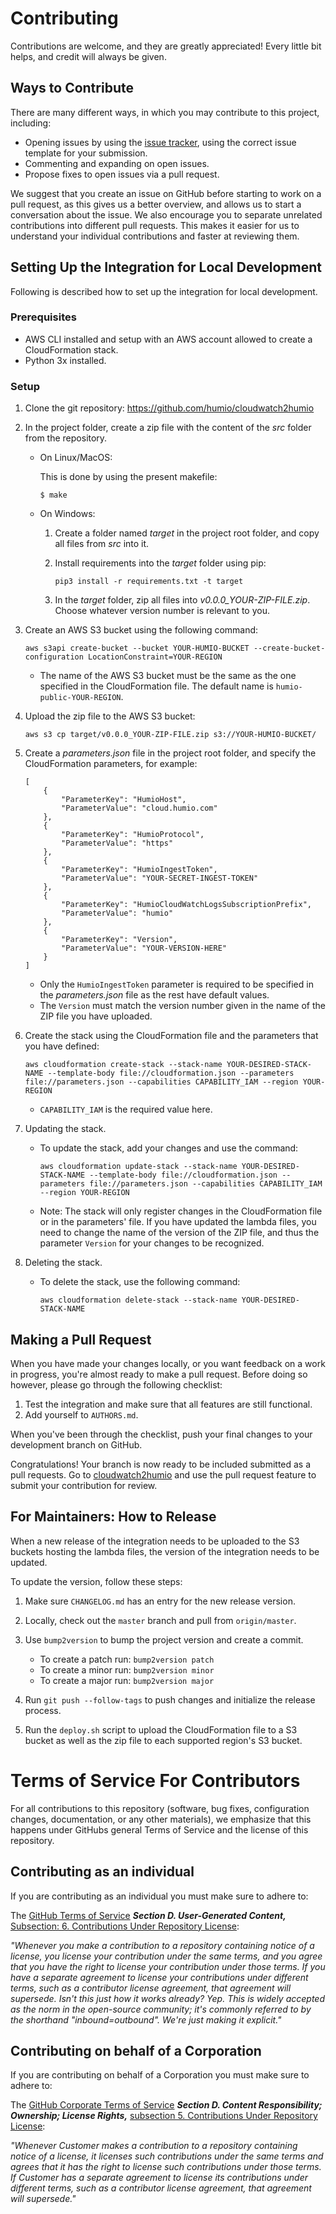 # Contributing
Contributions are welcome, and they are greatly appreciated! 
Every little bit helps, and credit will always be given.

## Ways to Contribute
There are many different ways, in which you may contribute to this project, including:

   * Opening issues by using the [issue tracker](https://link-to-issue-tracker.com), using the correct issue template for your submission.
   * Commenting and expanding on open issues.
   * Propose fixes to open issues via a pull request.

We suggest that you create an issue on GitHub before starting to work on a pull request, as this gives us a better overview, and allows us to start a conversation about the issue.
We also encourage you to separate unrelated contributions into different pull requests. This makes it easier for us to understand your individual contributions and faster at reviewing them.

## Setting Up the Integration for Local Development
Following is described how to set up the integration for local development. 

### Prerequisites

* AWS CLI installed and setup with an AWS account allowed to create a CloudFormation stack. 
* Python 3x installed.

### Setup

1. Clone the git repository: https://github.com/humio/cloudwatch2humio 

2. In the project folder, create a zip file with the content of the *src* folder from the repository.
    - On Linux/MacOS: 
      
      This is done by using the present makefile: 
      
      ```
      $ make
      ```

    - On Windows:

      1. Create a folder named *target* in the project root folder, and copy all files from *src* into it.

      2. Install requirements into the *target* folder using pip: 

            ```
            pip3 install -r requirements.txt -t target
            ```

      3. In the *target* folder, zip all files into *v0.0.0_YOUR-ZIP-FILE.zip*. Choose whatever version number is relevant to you.  

3. Create an AWS S3 bucket using the following command: 

    ```
    aws s3api create-bucket --bucket YOUR-HUMIO-BUCKET --create-bucket-configuration LocationConstraint=YOUR-REGION
    ```

    - The name of the AWS S3 bucket must be the same as the one specified in the CloudFormation file. The default name is `humio-public-YOUR-REGION`.

4. Upload the zip file to the AWS S3 bucket: 

    ```
    aws s3 cp target/v0.0.0_YOUR-ZIP-FILE.zip s3://YOUR-HUMIO-BUCKET/
    ``` 

5. Create a *parameters.json* file in the project root folder, and specify the CloudFormation parameters, for example: 

    ```
    [
        { 
            "ParameterKey": "HumioHost", 
            "ParameterValue": "cloud.humio.com" 
        },
        { 
            "ParameterKey": "HumioProtocol", 
            "ParameterValue": "https" 
        },
        { 
            "ParameterKey": "HumioIngestToken", 
            "ParameterValue": "YOUR-SECRET-INGEST-TOKEN" 
        },
        { 
            "ParameterKey": "HumioCloudWatchLogsSubscriptionPrefix", 
            "ParameterValue": "humio" 
        },
        {
            "ParameterKey": "Version",
            "ParameterValue": "YOUR-VERSION-HERE"
        }
    ]
    ```

    - Only the  `HumioIngestToken` parameter is required to be specified in the *parameters.json* file as the rest have default values.
    - The `Version` must match the version number given in the name of the ZIP file you have uploaded.

6. Create the stack using the CloudFormation file and the parameters that you have defined: 

    ```
    aws cloudformation create-stack --stack-name YOUR-DESIRED-STACK-NAME --template-body file://cloudformation.json --parameters file://parameters.json --capabilities CAPABILITY_IAM --region YOUR-REGION
    ```

    - `CAPABILITY_IAM` is the required value here. 

7. Updating the stack.

    - To update the stack, add your changes and use the command: 
    
        ```
        aws cloudformation update-stack --stack-name YOUR-DESIRED-STACK-NAME --template-body file://cloudformation.json --parameters file://parameters.json --capabilities CAPABILITY_IAM --region YOUR-REGION
        ```

    - Note: The stack will only register changes in the CloudFormation file or in the parameters' file. If you have updated the lambda files, you need to change the name of the version of the ZIP file, and thus the parameter `Version` for your changes to be recognized.

8. Deleting the stack.

    - To delete the stack, use the following command:

        ```
        aws cloudformation delete-stack --stack-name YOUR-DESIRED-STACK-NAME
        ```

## Making a Pull Request
When you have made your changes locally, or you want feedback on a work in progress, you're almost ready to make a pull request. Before doing so however, please go through the following checklist:

1. Test the integration and make sure that all features are still functional.
2. Add yourself to `AUTHORS.md`.

When you've been through the checklist, push your final changes to your development branch on GitHub.

Congratulations! Your branch is now ready to be included submitted as a pull requests. Go to [cloudwatch2humio](https://github.com/humio/cloudwatch2humio) and use the pull request feature to submit your contribution for review.

## For Maintainers: How to Release
When a new release of the integration needs to be uploaded to the S3 buckets hosting the lambda files, the version of the integration needs to be updated.

To update the version, follow these steps:

1. Make sure `CHANGELOG.md` has an entry for the new release version.
2. Locally, check out the `master` branch and pull from `origin/master`.
3. Use `bump2version` to bump the project version and create a commit.

    * To create a patch run: `bump2version patch`
    * To create a minor run: `bump2version minor`
    * To create a major run: `bump2version major`

4. Run `git push --follow-tags` to push changes and initialize the release process.
5. Run the `deploy.sh` script to upload the CloudFormation file to a S3 bucket as well as the zip file to each supported region's S3 bucket. 

Terms of Service For Contributors
=================================
For all contributions to this repository (software, bug fixes, configuration changes, documentation, or any other materials), we emphasize that this happens under GitHubs general Terms of Service and the license of this repository.

## Contributing as an individual
If you are contributing as an individual you must make sure to adhere to:

The [GitHub Terms of Service](https://help.github.com/en/github/site-policy/github-terms-of-service) __*Section D. User-Generated Content,*__ [Subsection: 6. Contributions Under Repository License](https://help.github.com/en/github/site-policy/github-terms-of-service#6-contributions-under-repository-license):

_"Whenever you make a contribution to a repository containing notice of a license, you license your contribution under the same terms, and you agree that you have the right to license your contribution under those terms. If you have a separate agreement to license your contributions under different terms, such as a contributor license agreement, that agreement will supersede.
Isn't this just how it works already? Yep. This is widely accepted as the norm in the open-source community; it's commonly referred to by the shorthand "inbound=outbound". We're just making it explicit."_

## Contributing on behalf of a Corporation
If you are contributing on behalf of a Corporation you must make sure to adhere to:

The [GitHub Corporate Terms of Service](https://help.github.com/en/github/site-policy/github-corporate-terms-of-service) _**Section D. Content Responsibility; Ownership; License Rights,**_ [subsection 5. Contributions Under Repository License](https://help.github.com/en/github/site-policy/github-corporate-terms-of-service#5-contributions-under-repository-license):

_"Whenever Customer makes a contribution to a repository containing notice of a license, it licenses such contributions under the same terms and agrees that it has the right to license such contributions under those terms. If Customer has a separate agreement to license its contributions under different terms, such as a contributor license agreement, that agreement will supersede."_